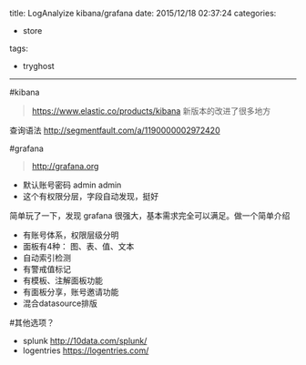 title: LogAnalyize kibana/grafana
date: 2015/12/18 02:37:24
categories:

 - store 


tags:

- tryghost

---

#kibana
>https://www.elastic.co/products/kibana
新版本的改进了很多地方

查询语法
http://segmentfault.com/a/1190000002972420

#grafana
>http://grafana.org

 * 默认账号密码 admin admin
 * 这个有权限分层，字段自动发现，挺好

简单玩了一下，发现 grafana 很强大，基本需求完全可以满足。做一个简单介绍

 * 有账号体系，权限层级分明
 * 面板有4种： 图、表、值、文本
 * 自动索引检测
 * 有警戒值标记
 * 有模板、注解面板功能
 * 有面板分享，账号邀请功能
 * 混合datasource排版

#其他选项？

* splunk  http://10data.com/splunk/
* logentries https://logentries.com/




